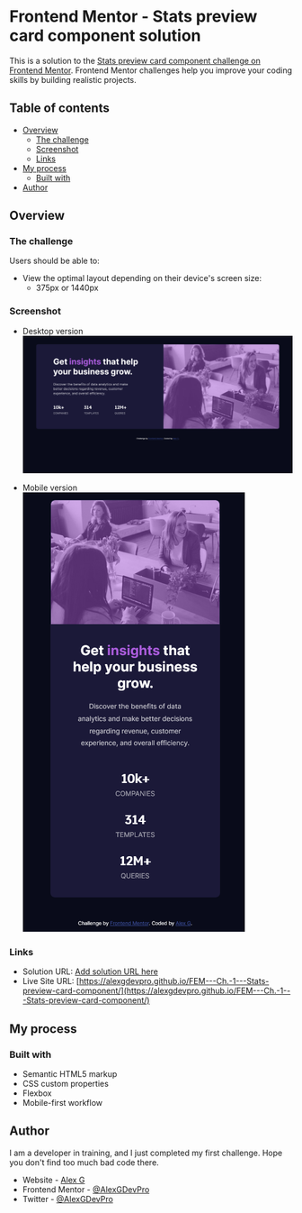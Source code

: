 # Frontend Mentor - Stats preview card component solution

This is a solution to the [Stats preview card component challenge on Frontend Mentor](https://www.frontendmentor.io/challenges/stats-preview-card-component-8JqbgoU62). Frontend Mentor challenges help you improve your coding skills by building realistic projects.

## Table of contents

- [Overview](#overview)
  - [The challenge](#the-challenge)
  - [Screenshot](#screenshot)
  - [Links](#links)
- [My process](#my-process)
  - [Built with](#built-with)
- [Author](#author)


## Overview

### The challenge

Users should be able to:

- View the optimal layout depending on their device's screen size:
  - 375px or 1440px

### Screenshot

- Desktop version
![](/screenshots/chall-1-desktop-screen.png)

- Mobile version
![](/screenshots/chall-1-mobile-screen.png)


### Links

- Solution URL: [Add solution URL here](https://your-solution-url.com)
- Live Site URL: [https://alexgdevpro.github.io/FEM---Ch.-1---Stats-preview-card-component/](https://alexgdevpro.github.io/FEM---Ch.-1---Stats-preview-card-component/)

## My process

### Built with

- Semantic HTML5 markup
- CSS custom properties
- Flexbox
- Mobile-first workflow


## Author

I am a developer in training, and I just completed my first challenge.
Hope you don't find too much bad code there.

- Website - [Alex G](https://alexgdevpro.github.io/)
- Frontend Mentor - [@AlexGDevPro](https://www.frontendmentor.io/profile/AlexGDevPro)
- Twitter - [@AlexGDevPro](https://www.twitter.com/@AlexGDevPro)
